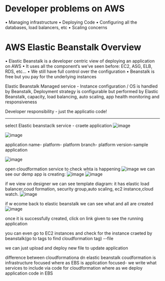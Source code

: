 # Developer problems on AWS

• Managing infrastructure
• Deploying Code
• Configuring all the databases, load balancers, etc
• Scaling concerns

# AWS Elastic Beanstalk Overview 

• Elastic Beanstalk is a developer centric view of deploying an application on AWS
• It uses all the component’s we’ve seen before: EC2, ASG, ELB, RDS, etc...
• We still have full control over the configuration
• Beanstalk is free but you pay for the underlying instances

Elastic Beanstalk Managed service - Instance configuration / OS is handled by Beanstalk, Deployment strategy is configurable but performed by Elastic Beanstalk, capacity, load balancing, auto scaling, app health monitoring and responsiveness

Developer responsibility - just the applicatio code!
___
select Elastic beanstaclk service - craete application
![image](https://user-images.githubusercontent.com/107784718/213115154-12a25bae-659b-49d5-8d68-ab2b00062bf9.png)

![image](https://user-images.githubusercontent.com/107784718/213115419-3f6d4a42-65ed-4f39-836a-1ed66a0e534c.png)

application name- platform- platform branch- platform version-sample application

![image](https://user-images.githubusercontent.com/107784718/213115613-12402aff-b3b1-4551-9ad8-7551dde2d1a3.png)

open cloudformation service to check whta is happening
![image](https://user-images.githubusercontent.com/107784718/213115921-d3b2ca47-90f2-414a-89ba-3700e114cce6.png)
we can see our demp app is creating:
![image](https://user-images.githubusercontent.com/107784718/213116151-7f6c18fc-2803-4b76-a0d7-9a41602666c5.png)
![image](https://user-images.githubusercontent.com/107784718/213116946-730dd19e-a17d-4774-9632-502adef4de4b.png)

if we view on designer we can see template diagram: it has elastic load balancer,coud formation, security group,auto scaling, ec2 instance,cloud watch.
![image](https://user-images.githubusercontent.com/107784718/213116445-7d03ba63-a78d-4a8f-8228-1fa94bfab891.png)

if w ecome back to elastic beanstalk we can see what and all are created 
![image](https://user-images.githubusercontent.com/107784718/213117111-797a97fd-4785-4f66-ace8-52b1d45874d5.png)

once it is successfully created, click on link given to see the running application

you can even go to EC2 instances and check for the instance craeted by beanstalk(go to tags to find cloudformation tag)
--file

we can just upload and deploy new file to update application

difference between cloudformationa dn elastic beanstalk
coudformation is infrastructure focused where as EBS is application focused- we write what services to include via code for cloudformation where as we deploy application code in EBS

